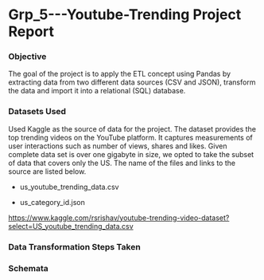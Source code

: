 # Grp_5---Youtube-Trending Project Report

### Objective

The goal of the project is to apply the ETL concept using Pandas by extracting data from two different data sources (CSV and JSON), transform the data and import it into a relational (SQL) database.

### Datasets Used

Used Kaggle as the source of data for the project. The dataset provides the top trending videos on the YouTube platform.  It captures measurements of user interactions such as number of views, shares and likes.  Given complete data set is over one gigabyte in size, we opted to take the subset of data that covers only the US.  The name of the files and links to the source are listed below. 

-  us_youtube_trending_data.csv 


- us_category_id.json

 https://www.kaggle.com/rsrishav/youtube-trending-video-dataset?select=US_youtube_trending_data.csv

### Data Transformation Steps Taken

### Schemata  

